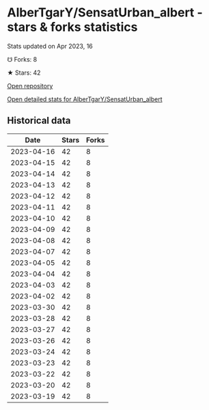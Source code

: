 # AlberTgarY/SensatUrban_albert - stars & forks statistics

Stats updated on Apr 2023, 16

☋ Forks: 8

★ Stars: 42

[Open repository](https://github.com/AlberTgarY/SensatUrban_albert)

[Open detailed stats for AlberTgarY/SensatUrban_albert](https://reviewgithub.com/rep/AlberTgarY/SensatUrban_albert)

## Historical data
| Date | Stars | Forks |
|------|-------|-------|
| 2023-04-16 | 42 | 8 | 
| 2023-04-15 | 42 | 8 | 
| 2023-04-14 | 42 | 8 | 
| 2023-04-13 | 42 | 8 | 
| 2023-04-12 | 42 | 8 | 
| 2023-04-11 | 42 | 8 | 
| 2023-04-10 | 42 | 8 | 
| 2023-04-09 | 42 | 8 | 
| 2023-04-08 | 42 | 8 | 
| 2023-04-07 | 42 | 8 | 
| 2023-04-05 | 42 | 8 | 
| 2023-04-04 | 42 | 8 | 
| 2023-04-03 | 42 | 8 | 
| 2023-04-02 | 42 | 8 | 
| 2023-03-30 | 42 | 8 | 
| 2023-03-28 | 42 | 8 | 
| 2023-03-27 | 42 | 8 | 
| 2023-03-26 | 42 | 8 | 
| 2023-03-24 | 42 | 8 | 
| 2023-03-23 | 42 | 8 | 
| 2023-03-22 | 42 | 8 | 
| 2023-03-20 | 42 | 8 | 
| 2023-03-19 | 42 | 8 | 

